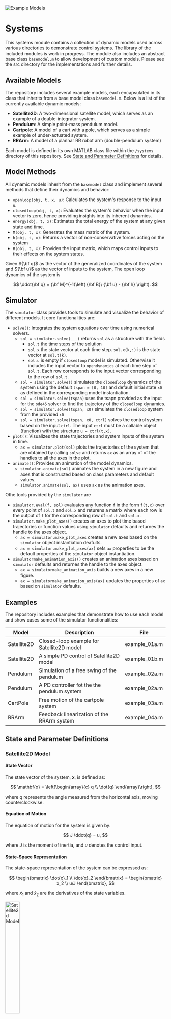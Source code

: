 ![Example Models](/systems/src/images/models.png "Example Models")

# Systems

This systems module contains a collection of dynamic models used across various directories to demonstrate control systems. The library of the included modules is work in progress. The module also includes an abstract base class `basemodel.m` to allow development of custom models. Please see the src directory for the implementations and further details.

## Available Models

The repository includes several example models, each encapsulated in its class that inherits from a base model class `basemodel.m`. Below is a list of the currently available dynamic models:

- **Satellite2D**: A two-dimensional satellite model, which serves as an example of a double-integrator system.
- **Pendulum**: A simple point-mass pendulum model.
- **Cartpole**: A model of a cart with a pole, which serves as a simple example of under-actuated system.
- **RRArm**: A model of a plannar RR robot arm (double-pendulum system)

Each model is defined in its own MATLAB class file within the `/systems` directory of this repository. See 
[State and Parameter Definitions](https://github.com/siamakfaal/control_examples/edit/main/systems/README.md#state-and-parameter-definitions) for details.

## Model Methods

All dynamic models inherit from the `basemodel` class and implement several methods that define their dynamics and behavior:

- `openloop(obj, t, x, u)`: Calculates the system's response to the input `u`.
- `closedloop(obj, t, x)`: Evaluates the system's behavior when the input vector is zero, hence providing insights into its inherent dynamics.
- `energy(obj, t, x)`: Estimates the total energy of the system at any given state and time.
- `M(obj, t, x)`: Generates the mass matrix of the system.
- `h(obj, t, x)`: Returns a vector of non-conservative forces acting on the system
- `B(obj, t, x)`: Provides the input matrix, which maps control inputs to their effects on the system states.

Given ${\bf q}$ as the vector of the generalized coordinates of the system and ${\bf u}$ as the vector of inputs to the system, The open loop dynamics of the system is

$$
\ddot{\bf q} = {\bf M}^{-1}\left( {\bf B}\ {\bf  u} - {\bf h} \right).
$$

## Simulator

The `simulator` class provides tools to simulate and visualize the behavior of different models. It core functionalities are:

- `solve()`: Integrates the system equations over time using numerical solvers.
    - `sol = simulator.solve(___)` returns `sol` as a structure with the fields
        - `sol.t` the time steps of the solution
        - `sol.x` the state vector at each time step. `sol.x(k,:)` is the state vector at `sol.t(k)`.
        - `sol.u` is empty if `closedloop` model is simulated. Otherwise it includes the input vector to `opendynamics` at each time step of `sol.t`. Each row corresponds to the input vector corresponding to the row of `sol.t`.
    - `sol = simulator.solve()` simulates the `closedloop` dynamics of the system using the default `tspan = [0, 10]` and default initial state `x0` as defined in the corresponding model instantiation.
    - `sol = simulator.solve(tspan)` uses the tsapn provided as the input for the `ode45` solver to find the trajectory of the `closedloop` dynamics.
    - `sol = simulator.solve(tspan, x0)` simulates the `closedloop` system from the provided `x0`
    - `sol = simulator.solve(tspan, x0, ctrl)` solves the control system based on the input `ctrl`. The input `ctrl` must be a callable object (function) with the structure `u = ctrl(t,x)`.
- `plot()`: Visualizes the state trajectories and system inputs of the system in time.
    - `ax = simulator.plot(sol)` plots the trajectories of the system that are obtained by calling `solve` and returns `ax` as an array of of the handles to all the axes in the plot.
- `animate()`: Provides an animation of the model dynamics.
    - `simulator.animate(sol)` animates the system in a new figure and axes that is constructed based on class parameters and default values.
    - `simulator.animate(sol, ax)` uses `ax` as the animation axes.

Othe tools provided by the `simulator` are
- `simulator.eval(f, sol)` evaluates any function `f` in the form `f(t,x)` over every point of `sol.t` and `sol.x` and returens a matrix where each row is the output of `f` for the corresponding row of `sol.t` and `sol.x`.
- `simulator.make_plot_axes()` creates an axes to plot time based trajectories or function values using `simulator` defaults and returnes the handle to the axes object.
    - `ax = simulator.make_plot_axes` creates a new axes based on the `simulator` object instantiation deafults.
    - `ax = simulator.make_plot_axes(ax)` sets `ax` properties to be the default properties of the `simulator` object instantiation.
- `simulatormake_animation_axis()` creates an animation axes based on `simulator` defaults and returnes the handle to the axes object.
    - `ax = simulatormake_animation_axis` builds a new axes in a new figure.
    - `ax = simulatormake_animation_axis(ax)` updates the properties of `ax` based on `simulator` defaults.


## Examples

The repository includes examples that demonstrate how to use each model and show cases some of the simulator functionalities:

| Model           | Description                                  | File           |
|-----------------|----------------------------------------------|----------------|
| Satellite2D     | Closed-loop example for Satellite2D model    | example_01a.m  |
| Satellite2D     | A simple PD control of Satellite2D model     | example_01b.m  |
| Pendulum        | Simulation of a free swing of the pendulum   | example_02a.m  |
| Pendulum        | A PD controller fot the the pendulum system  | example_02a.m  |
| CartPole        | Free motion of the cartpole system           | example_03a.m  |
| RRArm           | Feedback linearization of the RRArm system   | example_04a.m  |


## State and Parameter Definitions

### Satellite2D Model

#### State Vector
The state vector of the system, $\mathbf{x}$, is defined as:

$$
\mathbf{x} = \left[\begin{array}{c} q \\
\dot{q} \end{array}\right],
$$

where $q$ represents the angle measured from the horizontal axis, moving counterclockwise.

#### Equation of Motion
The equation of motion for the system is given by:

$$
J \ddot{q} = u,
$$

where $J$ is the moment of inertia, and $u$ denotes the control input.

#### State-Space Representation
The state-space representation of the system can be expressed as:

$$
\begin{bmatrix} \dot{x}_1 \\
\dot{x}_2 \end{bmatrix} = \begin{bmatrix} x_2 \\
u/J \end{bmatrix},
$$

where $\dot{x}_1$ and $\dot{x}_2$ are the derivatives of the state variables.

<img src="/systems/src/images/satellite2d.png" alt="Satellite2d Model" title="Satellite2d Model" width="30%">


### Pendulum

#### State Vector
The state vector of the system, $\mathbf{x}$, is defined as:

$$
\mathbf{x} = \left[\begin{array}{c} q \\
\dot{q} \end{array}\right],
$$

where $q$ represents the angle measured from the vertical axis, moving counterclockwise.

#### Equation of Motion
The equation of motion for the system is given by:

$$
m l^2 \ddot{q} + b \dot{q} = u + m g l \sin(q),
$$

where $m$ is the mass of the bob and $l$ is the lenght of the pendulum, $b$ is the damping factor and $u$ denotes the control input.

#### State-Space Representation
The state-space representation of the system can be expressed as:

$$
\begin{bmatrix} \dot{x}_1 \\
\dot{x}_2 \end{bmatrix} = \begin{bmatrix} x_2 \\
\dfrac{u - b x_2}{m l^2}  + \dfrac{g}{l} \sin(q) \end{bmatrix},
$$

where $\dot{x}_1$ and $\dot{x}_2$ are the derivatives of the state variables.

<img src="/systems/src/images/pendulum.png" alt="Pendulum Model" title="Pendulum Model" width="30%">


### Cartpole

#### State Vector
The state vector of the system, $\mathbf{x}$, is defined as:

$$
\mathbf{x} = \left[\begin{array}{c} x\\
\theta\\
\dot{x}\\
\dot{\theta}\end{array}\right],
$$

where $\theta$ represents the angle measured from the vertical axis, moving counterclockwise, and $x$ is the distance from the origin in horizonatl direction.

#### Equation of Motion
The equation of motion for the system is given by:

$$
m l^2 \ddot{q} + b \dot{q} = u + m g l \sin(q),
$$


#### State-Space Representation
The state-space representation of the system can be expressed as:

$$
\left[\begin{array}{c}\dot{x}_1 \\
\dot{x}_2\\
\hline
\dot{x}_3\\
\dot{x}_4\end{array}\right] = \left[\begin{array} x_3 \\
x_4\\
\hline
{\bf M}^{-1}\left({\bf B}u - {\bf h}(\x) \right)\end{array}\right],
$$

where

$$
{\bf M} = \begin{bmatrix}  m_1 + m_2 & -c m_2 \cos(\theta)\\
-c m_2 \cos(\theta) & m_2 c^2 + J\end{bmatrix},\quad {\bf h} = \begin{bmatrix} m_2 c \dot{theta}^2 \sin(\theta)\\
-m_2 g c \sin(\theta)\end{bmatrix},\quad\text{and}\quad {\bf B} = \begin{bmatrix} 1 \\
0 \end{bmatrix}
$$

where $m_1$ and $m_2$ denote the mass of the cart and the pole, respectively. The mass moment of inertia of the pole, with respect to the axis coinciding with the pole - cart connection point is denoted with $J$. The center of mass of the pole, measured from the joint axis is denoted by $c$ and $l$ denotes the total length of the pole (not utilized in derivations). For symbolic derivation of the equations of motion see [equation_of_motion/cartpole.m](https://github.com/siamakfaal/control_examples/blob/main/equations_of_motion/cartpole.m).

<img src="/systems/src/images/cartpole.png" alt="Cartpole Model" title="Cartpole Model" width="30%">


## Note
If you want to utilize the systems in other directories of this repository, make sure to add 
`addpath ../systems/src/`
to the script.


## Getting Started

To get started with these examples, clone the repository and navigate to the `/systems` directory:

```bash
git clone https://github.com/siamakfaal/control_examples.git
cd control_examples/systems
```

You can run each example MATLAB script directly in your MATLAB environment.

## Contributing

Contributions to expand or improve the examples in this repository are welcome! Please feel free to fork the repository, make changes, and submit a pull request.

## License

This project is licensed under the MIT License - see the LICENSE file for details.
